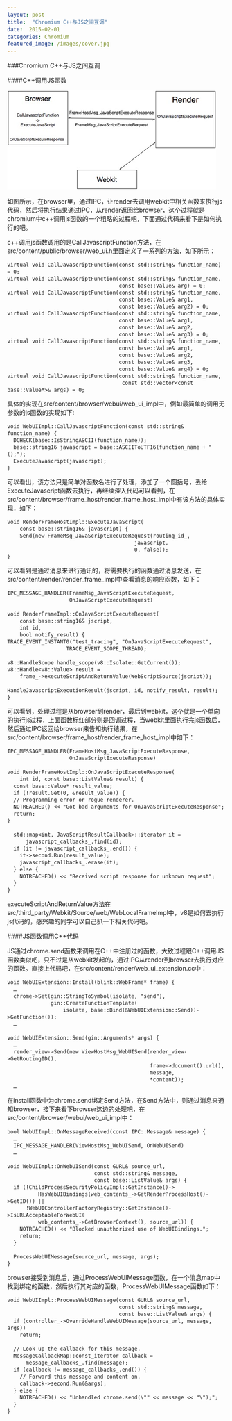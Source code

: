 ```yaml
---
layout: post
title:  "Chromium C++与JS之间互调"
date:  2015-02-01
categories: Chromium
featured_image: /images/cover.jpg
---
```


###Chromium C++与JS之间互调

####C++调用JS函数

![](https://github.com/yang7229693/yang7229693.github.io/blob/master/images/webkit_c_js.png)

如图所示，在browser里，通过IPC，让render去调用webkit中相关函数来执行js代码，然后将执行结果通过IPC，从render返回给browser，这个过程就是chromium中c++调用js函数的一个粗略的过程吧，下面通过代码来看下是如何执行的吧。


c++调用js函数调用的是CallJavascriptFunction方法，在src/content/public/browser/web_ui.h里面定义了一系列的方法，如下所示：
	
	virtual void CallJavascriptFunction(const std::string& function_name) = 0;
	virtual void CallJavascriptFunction(const std::string& function_name,
                                        const base::Value& arg) = 0;
	virtual void CallJavascriptFunction(const std::string& function_name,
                                        const base::Value& arg1,
                                        const base::Value& arg2) = 0;
	virtual void CallJavascriptFunction(const std::string& function_name,
                                        const base::Value& arg1,
                                        const base::Value& arg2,
                                        const base::Value& arg3) = 0;
	virtual void CallJavascriptFunction(const std::string& function_name,
                                        const base::Value& arg1,
                                        const base::Value& arg2,
                                        const base::Value& arg3,
                                        const base::Value& arg4) = 0;
	virtual void CallJavascriptFunction(const std::string& function_name,
      									 const std::vector<const base::Value*>& args) = 0;

具体的实现在src/content/browser/webui/web_ui_impl中，例如最简单的调用无参数的js函数的实现如下:
	
	void WebUIImpl::CallJavascriptFunction(const std::string& function_name) {
	  DCHECK(base::IsStringASCII(function_name));
	  base::string16 javascript = base::ASCIIToUTF16(function_name + "();");
	  ExecuteJavascript(javascript);
	}

可以看出，该方法只是简单对函数名进行了处理，添加了一个圆括号，丢给ExecuteJavascript函数去执行，再继续深入代码可以看到，在src/content/browser/frame_host/render_frame_host_impl中有该方法的具体实现，如下：

	void RenderFrameHostImpl::ExecuteJavaScript(
    	const base::string16& javascript) {
		Send(new FrameMsg_JavaScriptExecuteRequest(routing_id_,
                                             javascript,
                                             0, false));
	}

可以看到是通过消息来进行通讯的，将需要执行的函数通过消息发送，在src/content/render/render_frame_impl中查看消息的响应函数，如下：

	IPC_MESSAGE_HANDLER(FrameMsg_JavaScriptExecuteRequest,
                        OnJavaScriptExecuteRequest)

	void RenderFrameImpl::OnJavaScriptExecuteRequest(
    	const base::string16& jscript,
    	int id,
    	bool notify_result) {
	TRACE_EVENT_INSTANT0("test_tracing", "OnJavaScriptExecuteRequest",
                       TRACE_EVENT_SCOPE_THREAD);

	v8::HandleScope handle_scope(v8::Isolate::GetCurrent());
	v8::Handle<v8::Value> result =
      	frame_->executeScriptAndReturnValue(WebScriptSource(jscript));

	HandleJavascriptExecutionResult(jscript, id, notify_result, result);	
	}

可以看到，处理过程是从browser到render，最后到webkit，这个就是一个单向的执行js过程，上面函数标红部分则是回调过程，当webkit里面执行完js函数后，然后通过IPC返回给browser来告知执行结果，在src/content/browser/frame_host/render_frame_host_impl中如下：

	IPC_MESSAGE_HANDLER(FrameHostMsg_JavaScriptExecuteResponse,
                        OnJavaScriptExecuteResponse)

	void RenderFrameHostImpl::OnJavaScriptExecuteResponse(
    	int id, const base::ListValue& result) {
	  const base::Value* result_value;
	  if (!result.Get(0, &result_value)) {
      // Programming error or rogue renderer.
	  NOTREACHED() << "Got bad arguments for OnJavaScriptExecuteResponse";
	  return;
	}

	  std::map<int, JavaScriptResultCallback>::iterator it =
	      javascript_callbacks_.find(id);
	  if (it != javascript_callbacks_.end()) {
	    it->second.Run(result_value);
	    javascript_callbacks_.erase(it);
	  } else {
	    NOTREACHED() << "Received script response for unknown request";
	  }
	}

executeScriptAndReturnValue方法在src/third_party/Webkit/Source/web/WebLocalFrameImpl中，v8是如何去执行js代码的，感兴趣的同学可以自己扒一下相关代码吧。


####JS函数调用C++代码

JS通过chrome.send函数来调用在C++中注册过的函数，大致过程跟C++调用JS函数类似吧，只不过是从webkit发起的，通过IPC从render到browser去执行对应的函数。直接上代码吧，在src/content/render/web_ui_extension.cc中：

	void WebUIExtension::Install(blink::WebFrame* frame) {
	  …
	  chrome->Set(gin::StringToSymbol(isolate, "send"),
	              gin::CreateFunctionTemplate(
	                  isolate, base::Bind(&WebUIExtension::Send))->GetFunction());
	  …

	void WebUIExtension::Send(gin::Arguments* args) {
	  …
	  render_view->Send(new ViewHostMsg_WebUISend(render_view->GetRoutingID(),
	                                              frame->document().url(),
	                                              message,
	                                              *content));
	  …

在install函数中为chrome.send绑定Send方法，在Send方法中，则通过消息来通知browser，接下来看下browser这边的处理吧，在src/content/browser/webui/web_ui_impl中：

	bool WebUIImpl::OnMessageReceived(const IPC::Message& message) {
	  …
	  IPC_MESSAGE_HANDLER(ViewHostMsg_WebUISend, OnWebUISend)
	  …

	void WebUIImpl::OnWebUISend(const GURL& source_url,
	                            const std::string& message,
	                            const base::ListValue& args) {
	  if (!ChildProcessSecurityPolicyImpl::GetInstance()->
	          HasWebUIBindings(web_contents_->GetRenderProcessHost()->GetID()) ||
	      !WebUIControllerFactoryRegistry::GetInstance()->IsURLAcceptableForWebUI(
	          web_contents_->GetBrowserContext(), source_url)) {
	    NOTREACHED() << "Blocked unauthorized use of WebUIBindings.";
	    return;
	  }

	  ProcessWebUIMessage(source_url, message, args);
	}

browser接受到消息后，通过ProcessWebUIMessage函数，在一个消息map中找到绑定的函数，然后执行其对应的函数，ProcessWebUIMessage函数如下：

	void WebUIImpl::ProcessWebUIMessage(const GURL& source_url,
	                                    const std::string& message,
	                                    const base::ListValue& args) {
	  if (controller_->OverrideHandleWebUIMessage(source_url, message, args))
	    return;

	  // Look up the callback for this message.
	  MessageCallbackMap::const_iterator callback =
	      message_callbacks_.find(message);
	  if (callback != message_callbacks_.end()) {
	    // Forward this message and content on.
	    callback->second.Run(&args);
	  } else {
	    NOTREACHED() << "Unhandled chrome.send(\"" << message << "\");";
	  }
	}